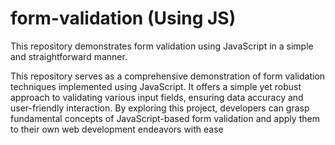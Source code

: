 # form-validation (Using JS)
This repository demonstrates form validation using JavaScript in a simple and straightforward manner.


This repository serves as a comprehensive demonstration of form validation techniques implemented using JavaScript. It offers a simple yet robust approach to validating various input fields, ensuring data accuracy and user-friendly interaction. By exploring this project, developers can grasp fundamental concepts of JavaScript-based form validation and apply them to their own web development endeavors with ease
